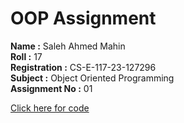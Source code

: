 # OOP Assignment
**Name :** Saleh Ahmed Mahin  
**Roll :** 17  
**Registration :** CS-E-117-23-127296  
**Subject :** Object Oriented Programming  
**Assignment No :** 01    
  
[Click here for code](https://github.com/SalehAhmed19/OOP-Assignment/tree/main/src/assignment)
